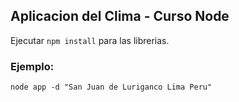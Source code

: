 ## Aplicacion del Clima - Curso Node

Ejecutar ```npm install``` para las librerias.

### Ejemplo:
```
node app -d "San Juan de Luriganco Lima Peru"
```